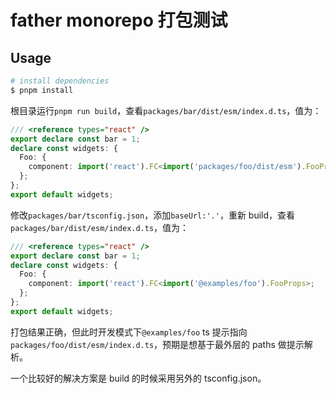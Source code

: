 # father monorepo 打包测试

## Usage

```bash
# install dependencies
$ pnpm install
```

根目录运行`pnpm run build`，查看`packages/bar/dist/esm/index.d.ts`，值为：

```ts
/// <reference types="react" />
export declare const bar = 1;
declare const widgets: {
  Foo: {
    component: import('react').FC<import('packages/foo/dist/esm').FooProps>;
  };
};
export default widgets;
```

修改`packages/bar/tsconfig.json`，添加`baseUrl:'.'`，重新 build，查看`packages/bar/dist/esm/index.d.ts`，值为：

```ts
/// <reference types="react" />
export declare const bar = 1;
declare const widgets: {
  Foo: {
    component: import('react').FC<import('@examples/foo').FooProps>;
  };
};
export default widgets;
```

打包结果正确，但此时开发模式下`@examples/foo` ts 提示指向`packages/foo/dist/esm/index.d.ts`，预期是想基于最外层的 paths 做提示解析。

一个比较好的解决方案是 build 的时候采用另外的 tsconfig.json。
